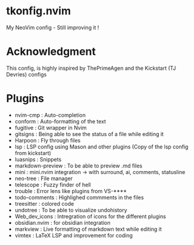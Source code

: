 # tkonfig.nvim
My NeoVim config - Still improving it !

# Acknowledgment
This config, is highly inspired by ThePrimeAgen and the Kickstart (TJ Devries) configs

# Plugins
- nvim-cmp : Auto-completion 
- conform : Auto-formatting of the text 
- fugitive : Git wrapper in Nvim 
- gitsigns : Being able to see the status of a file while editing it 
- Harpoon : Fly through files
- lsp : LSP config using Mason and other plugins (Copy of the lsp config from kickstart)
- luasnips : Snippets
- markdown-preview : To be able to preview .md files
- mini : mini.nvim integration -> with surround, ai, comments, statusline
- neo-tree : File manager
- telescope : Fuzzy finder of hell
- trouble : Error lens like plugins from VS-\*\*\*\* 
- todo-comments : Highlighed commments in the files
- treesitter : colored code
- undotree : To be able to visualize undohistory
- Web_dev_icons : Intregration of icons for the different plugins
- obsidian.nvim : for obsidian integration 
- markview : Live formatting of markdown text while editing it
- vimtex : LaTeX LSP and improvement for coding
